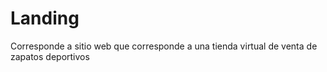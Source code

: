 # Landing
Corresponde a sitio web que corresponde a una tienda virtual de venta de zapatos deportivos
